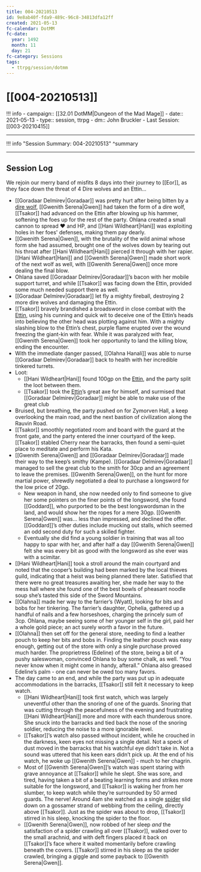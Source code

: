 ```yaml
---
title: 004-20210513
id: 9e8ab40f-fda9-489c-96c8-34813dfa12ff
created: 2021-05-13
fc-calendar: DotMM
fc-date:
  year: 1492
  month: 11
  day: 21
fc-category: Sessions
tags:
  - ttrpg/session/dotmm
---
```


# [[004-20210513]]

!!! info
    - campaign:: [[32.01 DotMM|Dungeon of the Mad Mage]]
    - date:: 2021-05-13
    - type:: session, ttrpg
    - dm:: John Bruckler
    - Last Session: [[003-20210415]]


---
!!! info "Session Summary: 004-20210513"
    ^summary

---

## Session Log

We rejoin our merry band of misfits 8 days into their journey to [[Eor]], as they face down the threat of 4 Dire wolves and an Ettin…

- [[Goradaar Delmirev|Goradaar]] was pretty hurt after being bitten by a [dire wolf](https://ddb.ac/monsters/dire-wolf), [[Gwenith Serena|Gwen]] had taken the form of a dire wolf, [[Tsakor]] had advanced on the Ettin after blowing up his hammer, softening the foes up for the rest of the party. Ohlana created a small cannon to spread ❤ and HP, and [[Hani Wildheart|Hani]] was exploiting holes in her foes' defenses, making them pay dearly.
- [[Gwenith Serena|Gwen]], with the brutality of the wild animal whose form she had assumed, brought one of the wolves down by tearing out his throat after [[Hani Wildheart|Hani]] pierced it through with her rapier. [[Hani Wildheart|Hani]] and [[Gwenith Serena|Gwen]] made short work of the next wolf as well, with [[Gwenith Serena|Gwen]] once more dealing the final blow.
- Ohlana saved [[Goradaar Delmirev|Goradaar]]’s bacon with her mobile support turret, and while [[Tsakor]] was facing down the Ettin, provided some much needed support there as well.
- [[Goradaar Delmirev|Goradaar]] let fly a mighty fireball, destroying 2 more dire wolves and damaging the Ettin.
- [[Tsakor]] bravely brandished a broadsword in close combat with the [Ettin](https://ddb.ac/monsters/Ettin), using his cunning and quick wit to deceive one of the Ettin’s heads into believing the other head was plotting against him. With a mighty slashing blow to the Ettin’s chest, purple flame erupted over the wound freezing the giant-kin with fear. While it was paralyzed with fear, [[Gwenith Serena|Gwen]] took her opportunity to land the killing blow, ending the encounter.
- With the immediate danger passed, [[Olahna Hanali]] was able to nurse [[Goradaar Delmirev|Goradaar]] back to health with her incredible tinkered turrets.
-   Loot:
    - [[Hani Wildheart|Hani]] found 100gp on the [Ettin](https://ddb.ac/monsters/Ettin), and the party split the loot between them.
    - [[Tsakor]] took the [Ettin](https://ddb.ac/monsters/Ettin)’s great axe for himself, and surmised that [[Goradaar Delmirev|Goradaar]] might be able to make use of the great club
- Bruised, but breathing, the party pushed on for Zymorven Hall, a keep overlooking the main road, and the next bastion of civilization along the Rauvin Road.
- [[Tsakor]] smoothly negotiated room and board with the guard at the front gate, and the party entered the inner courtyard of the keep. [[Tsakor]] stabled Cherry near the barracks, then found a semi-quiet place to meditate and perform his Kata.
- [[Gwenith Serena|Gwen]] and [[Goradaar Delmirev|Goradaar]] made their way to the keep’s smithy (Kampe). [[Goradaar Delmirev|Goradaar]] managed to sell the great club to the smith for 30cp and an agreement to leave the premises. [[Gwenith Serena|Gwen]], on the hunt for more martial power, shrewdly negotiated a deal to purchase a longsword for the low price of 20gp.
    - New weapon in hand, she now needed only to find someone to give her some pointers on the finer points of the longsword, she found [[Goddard]], who purported to be the best longswordsman in the land, and would show her the ropes for a mere 30gp. [[Gwenith Serena|Gwen]] was… less than impressed, and declined the offer. [[Goddard]]’s other duties include mucking out stalls, which seemed an odd second duty for such a skilled fighter.
    - Eventually she did find a young soldier in training that was all too happy to spar with her, and after half a day [[Gwenith Serena|Gwen]] felt she was every bit as good with the longsword as she ever was with a scimitar.
- [[Hani Wildheart|Hani]] took a stroll around the main courtyard and noted that the cooper’s building had been marked by the local thieves guild, indicating that a heist was being planned there later. Satisfied that there were no great treasures awaiting her, she made her way to the mess hall where she found one of the best bowls of pheasant noodle soup she’s tasted this side of the Sword Mountains.
- [[Olahna]] made her way to the farrier’s (Wyatt), looking for bits and bobs for her tinkering. The farrier’s daughter, Ophelia, gathered up a handful of nails and a few horseshoes, charging the princely sum of 3cp. Ohlana, maybe seeing some of her younger self in the girl, paid her a whole gold piece; an act surely worth a favor in the future.
- [[Olahna]] then set off for the general store, needing to find a leather pouch to keep her bits and bobs in. Finding the leather pouch was easy enough, getting out of the store with only a single purchase proved much harder. The proprietress (Edeline) of the store, being a bit of a pushy saleswoman, convinced Ohlana to buy some chalk, as well. “You never know when it might come in handy, afterall.” Ohlana also greased Edeline’s palm - one can never be owed too many favors.
- The day came to an end, and while the party was put up in adequate accommodations in the barracks, [[Tsakor]] still felt it necessary to keep watch.
    - [[Hani Wildheart|Hani]] took first watch, which was largely uneventful other than the snoring of one of the guards. Snoring that was cutting through the peacefulness of the evening and frustrating [[Hani Wildheart|Hani]] more and more with each thunderous snore. She snuck into the barracks and tied back the nose of the snoring soldier, reducing the noise to a more ignorable level.
    - [[Tsakor]]’s watch also passed without incident, while he crouched in the darkness, keen eyes not missing a single detail. Not a speck of dust moved in the barracks that his watchful eye didn’t take in. Not a sound was uttered that his keen ears didn’t pick up. At the end of his watch, he woke up [[Gwenith Serena|Gwen]] - much to her chagrin.
    - Most of [[Gwenith Serena|Gwen]]’s watch was spent staring with grave annoyance at [[Tsakor]] while he slept. She was sore, and tired, having taken a bit of a beating learning forms and strikes more suitable for the longsword, and [[Tsakor]] is waking her from her slumber, to keep watch while they’re surrounded by 50 armed guards. The nerve! Around 4am she watched as a single [spider](https://ddb.ac/monsters/spider) slid down on a gossamer strand of webbing from the ceiling, directly above [[Tsakor]]. Just as the spider was about to drop, [[Tsakor]] stirred in his sleep, knocking the spider to the floor.  
    - [[Gwenith Serena|Gwen]], now robbed of her sleep _and_ the satisfaction of a spider crawling all over [[Tsakor]], walked over to the small arachnid, and with deft fingers placed it back on [[Tsakor]]’s face where it waited momentarily before crawling beneath the covers. [[Tsakor]] stirred in his sleep as the spider crawled, bringing a giggle and some payback to [[Gwenith Serena|Gwen]].
